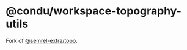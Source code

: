 # @condu/workspace-topography-utils

Fork of [@semrel-extra/topo](https://github.com/semrel-extra/topo).
